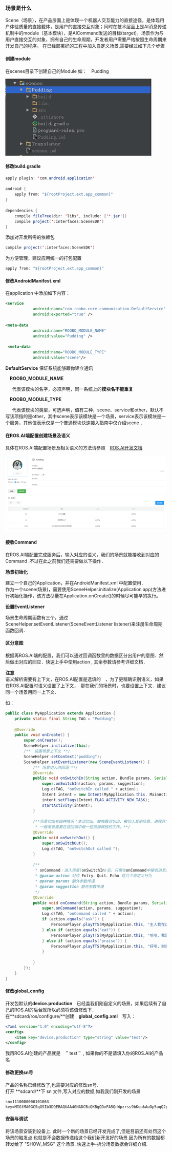 ### 场景是什么
Scene（场景），在产品层面上是体现一个机器人交互能力的直接途径，是体现用户体验质量的直接载体，是用户的直接交互对象；同时在技术层面上是AI消息传递机制中的module（基本模块），是AICommand发送的目标\(target\)，场景作为与用户直接交互的对象，拥有自己的生命周期，开发者用户需要严格按照生命周期来开发自己的程序。
在已经部署好的工程中加入自定义场景,需要经过如下几个步骤

#### 创建module

在scenes目录下创建自己的Module 如：　Pudding

![](/OS/assets/quick_start_6.png)

#### 修改build.gradle

```java
apply plugin: 'com.android.application'

android {
    apply from: "${rootProject.ext.app_common}"
}

dependencies {
    compile fileTree(dir: 'libs', include: ['*.jar'])
    compile project(':interfaces:SceneSDK')
}
```

添加对开发所需的依赖包

```java
compile project(':interfaces:SceneSDK')
```

为方便管理，建议应用统一的打包配置

```java
apply from: "${rootProject.ext.app_common}"
```

#### 修改AndroidManifest.xml

在application 中添加如下内容：

```xml
<service
            android:name="com.roobo.core.communication.DefaultService"
            android:exported="true" />

<meta-data
            android:name="ROOBO_MODULE_NAME"
            android:value="Pudding" />

 <meta-data
            android:name="ROOBO_MODULE_TYPE"
            android:value="scene"/>
```

  **DefaultService**
  保证系统能够跟你建立通讯

  **ROOBO\_MODULE\_NAME**

   代表该模块的名字，必须声明，同一系统上的**模块名不能重复**

  **ROOBO\_MODULE\_TYPE**

   代表该模块的类型，可选声明，值有三种，scene、service和other，默认不写该项指的是other，其中scene表示该模块是一个场景，service表示该模块是一个服务，其他值表示仅是一个普通模块快速接入指南中仅介绍scene ．

#### 在ROS.AI端配置创建场景及语义

具体在ROS.AI端配置场景及相关语义的方法请参照　[ROS.AI开发文档](http://ros.ai)

![](/OS/assets/quick_start_7.png)   
 ![](/OS/assets/quick_start_8.png)

#### 接收Command

在ROS.AI端配置完成服务后，输入对应的语义，我们的场景就能接收到对应的Command .不过在此之前我们还需要做以下操作．

**场景初始化**

建立一个自己的Application，并在AndroidManifest.xml 中配置使用．  
作为一个scene\(场景\)，需要使用SceneHelper.initialize\(Application app\)方法进行初始化操作，该方法尽量在Application.onCreate\(\)的时候尽可能早的执行。

**设置EventListener**

场景生命周期函数有三个，通过SceneHelper.setEventListener\(SceneEventListener listener\)来注册生命周期函数回调．

#### 区分意图

根据再ROS.AI端的配置，我们可以通过回调函数里的数据区分出用户的意图．然后做出对应的回应．快速上手中使用action , 其余参数请参考详细文档．

**注意**  
语义解析需要有上下文，在ROS.AI配置是选填的　，为了更精确识别语义，如果在ROS.AI配置时语义设置了上下文，　那在我们的场景时，也要设置上下文．建议同一个场景用同一上下文．

如：

```java
public class MyApplication extends Application {
    private static final String TAG = "Pudding";

    @Override
    public void onCreate() {
        super.onCreate();
        SceneHelper.initialize(this);
        /**　设置场景上下文 **/
        SceneHelper.setContext("pudding");
        SceneHelper.setEventListener(new SceneEventListener() {
            /** 场景切入时回调 **/
            @Override
            public void onSwitchIn(String action, Bundle params, Serializable suggestion) {
                super.onSwitchIn(action, params, suggestion);
                Log.d(TAG, "onSwitchIn called " + action);
                Intent intent = new Intent(MyApplication.this, MainActivity.class);
                intent.setFlags(Intent.FLAG_ACTIVITY_NEW_TASK);
                startActivity(intent);
            }

            /**场景切出有四种情况：主动切出、被唤醒词切出、被切入其他场景、进程异常退出，前三种，都会执行 onSwitchOut 回调，
             * 一般来说需要在该回调中做一些资源释放的工作。**/
            @Override
            public void onSwitchOut() {
                super.onSwitchOut();
                Log.d(TAG, "onSwitchOut called ");
            }

            /**
             * onCommand：进入场景(onSwitchIn)后，只需在onCommand中接收消息进行一系列操作就可以了；
             * @param action 对应 Entry、Quit、Echo 这几个自定义行为
             * @param params 额外参数传递
             * @param suggestion 额外参数传递
             */
            @Override
            public void onCommand(String action, Bundle params, Serializable suggestion) {
                super.onCommand(action, params, suggestion);
                Log.d(TAG, "onCommand called " + action);
                if (action.equals("ask")) {
                    PersonaPlayer.playTTS(MyApplication.this, "主人我在这里，欢迎来到自定义布丁场景");
                } else if (action.equals("eat")) {
                    PersonaPlayer.playTTS(MyApplication.this, "哈哈，我是布丁机器人，不能吃的哦．");
                } else if (action.equals("praise")) {
                    PersonaPlayer.playTTS(MyApplication.this, "好吧，谢谢主人对我的赞美，我会告诉别人我很高兴的．");
                }

            }
        });
    }
}
```

#### 修改global\_config

开发包默认的**device.production**　已经盖我们刚自定义的场景，如果后续有了自己的ROS.AI的后台就所以必须将该值修改下．  
在**sdcard/ros/configure/**创建　**global\_config.xml**　写入：

```xml
<?xml version="1.0" encoding="utf-8"?>
<config>
    <item key="device.production" type="string" value="test"/>
</config>
```

我再ROS.AI创建的产品就是　＂test＂ , 如果你的不是请填入你的ROS.AI的产品名

#### 修改更换sn号

产品的名称已经修改了,也需要对应的修改sn号.  
打开 **sdcard/**下 sn 文件,写入对应的数据,如我我们刚开发的场景

```
sn=1110000000101063
key=MIGfMA0GCSqGSIb3DQEBAQUAA4GNADCBiQKBgQDvFA5QnWpzrss9bKqukAuOp5uqQ2pwQBZGUb4Cg/mX4gDB0JWaWSbggzli/XNbrI3ChOO9SsFiF8JM7dLB+efBAlDuphz35mgAY71N/bfzjnE/5cltvH1VuNeV5Lz8zFm6sJlO9H9ZjLDpJYeXL0XHTfY/oTM3hDgn/+W/3kWY8wIDAQAB
```

#### 安装与调试

将该场景安装到设备上.
此时一个新的场景已经开发完成了,但是目前还有处罚这个场景的触发点.也就是不会数据传递给这个我们新开发好的场景.因为所有的数据都转发给了 "SHOW_MSG" 这个场景. 快速上手-拆分场景数据会详细介绍.

